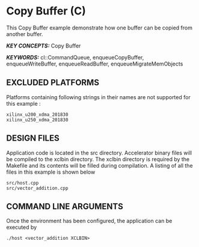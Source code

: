 Copy Buffer (C)
======================

This Copy Buffer example demonstrate how one buffer can be copied from another buffer.

***KEY CONCEPTS:*** Copy Buffer

***KEYWORDS:*** cl::CommandQueue, enqueueCopyBuffer, enqueueWriteBuffer, enqueueReadBuffer, enqueueMigrateMemObjects

## EXCLUDED PLATFORMS
Platforms containing following strings in their names are not supported for this example :
```
xilinx_u200_xdma_201830
xilinx_u250_xdma_201830
```

##  DESIGN FILES
Application code is located in the src directory. Accelerator binary files will be compiled to the xclbin directory. The xclbin directory is required by the Makefile and its contents will be filled during compilation. A listing of all the files in this example is shown below

```
src/host.cpp
src/vector_addition.cpp
```

##  COMMAND LINE ARGUMENTS
Once the environment has been configured, the application can be executed by
```
./host <vector_addition XCLBIN>
```

